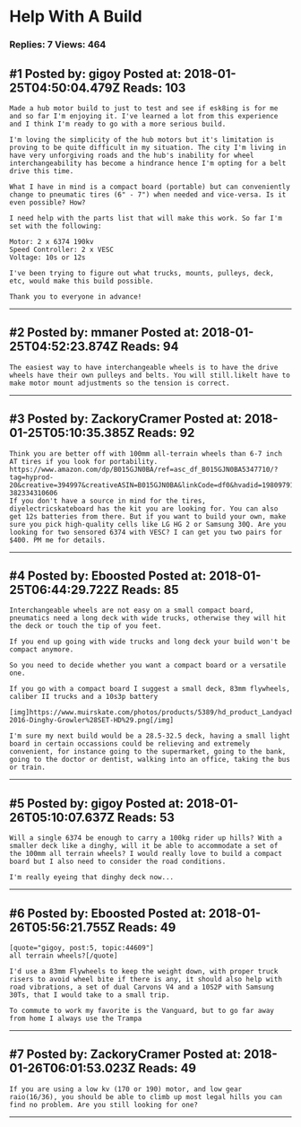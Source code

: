 # Help With A Build

### Replies: 7 Views: 464

## \#1 Posted by: gigoy Posted at: 2018-01-25T04:50:04.479Z Reads: 103

```
Made a hub motor build to just to test and see if esk8ing is for me and so far I'm enjoying it. I've learned a lot from this experience and I think I'm ready to go with a more serious build.

I'm loving the simplicity of the hub motors but it's limitation is proving to be quite difficult in my situation. The city I'm living in have very unforgiving roads and the hub's inability for wheel interchangeability has become a hindrance hence I'm opting for a belt drive this time.

What I have in mind is a compact board (portable) but can conveniently change to pneumatic tires (6" - 7") when needed and vice-versa. Is it even possible? How?

I need help with the parts list that will make this work. So far I'm set with the following:

Motor: 2 x 6374 190kv
Speed Controller: 2 x VESC
Voltage: 10s or 12s

I've been trying to figure out what trucks, mounts, pulleys, deck, etc, would make this build possible.

Thank you to everyone in advance!
```

---
## \#2 Posted by: mmaner Posted at: 2018-01-25T04:52:23.874Z Reads: 94

```
The easiest way to have interchangeable wheels is to have the drive wheels have their own pulleys and belts. You will still.likelt have to make motor mount adjustments so the tension is correct.
```

---
## \#3 Posted by: ZackoryCramer Posted at: 2018-01-25T05:10:35.385Z Reads: 92

```
Think you are better off with 100mm all-terrain wheels than 6-7 inch AT tires if you look for portability. https://www.amazon.com/dp/B015GJN0BA/ref=asc_df_B015GJN0BA5347710/?tag=hyprod-20&creative=394997&creativeASIN=B015GJN0BA&linkCode=df0&hvadid=198097916062&hvpos=1o2&hvnetw=g&hvrand=14793216559442890312&hvpone=&hvptwo=&hvqmt=&hvdev=c&hvdvcmdl=&hvlocint=&hvlocphy=1013581&hvtargid=pla-382334310606 
If you don't have a source in mind for the tires, diyelectricskateboard has the kit you are looking for. You can also get 12s batteries from there. But if you want to build your own, make sure you pick high-quality cells like LG HG 2 or Samsung 30Q. Are you looking for two sensored 6374 with VESC? I can get you two pairs for $400. PM me for details.
```

---
## \#4 Posted by: Eboosted Posted at: 2018-01-25T06:44:29.722Z Reads: 85

```
Interchangeable wheels are not easy on a small compact board, pneumatics need a long deck with wide trucks, otherwise they will hit the deck or touch the tip of you feet.

If you end up going with wide trucks and long deck your build won't be compact anymore.

So you need to decide whether you want a compact board or a versatile one.

If you go with a compact board I suggest a small deck, 83mm flywheels, caliber II trucks and a 10s3p battery 

[img]https://www.muirskate.com/photos/products/5389/hd_product_Landyachtz-2016-Dinghy-Growler%28SET-HD%29.png[/img]

I'm sure my next build would be a 28.5-32.5 deck, having a small light board in certain occassions could be relieving and extremely convenient, for instance going to the supermarket, going to the bank, going to the doctor or dentist, walking into an office, taking the bus or train.
```

---
## \#5 Posted by: gigoy Posted at: 2018-01-26T05:10:07.637Z Reads: 53

```
Will a single 6374 be enough to carry a 100kg rider up hills? With a smaller deck like a dinghy, will it be able to accommodate a set of the 100mm all terrain wheels? I would really love to build a compact board but I also need to consider the road conditions. 

I'm really eyeing that dinghy deck now...
```

---
## \#6 Posted by: Eboosted Posted at: 2018-01-26T05:56:21.755Z Reads: 49

```
[quote="gigoy, post:5, topic:44609"]
all terrain wheels?[/quote]

I'd use a 83mm Flywheels to keep the weight down, with proper truck risers to avoid wheel bite if there is any, it should also help with road vibrations, a set of dual Carvons V4 and a 10S2P with Samsung 30Ts, that I would take to a small trip.

To commute to work my favorite is the Vanguard, but to go far away from home I always use the Trampa
```

---
## \#7 Posted by: ZackoryCramer Posted at: 2018-01-26T06:01:53.023Z Reads: 49

```
If you are using a low kv (170 or 190) motor, and low gear raio(16/36), you should be able to climb up most legal hills you can find no problem. Are you still looking for one?
```

---
